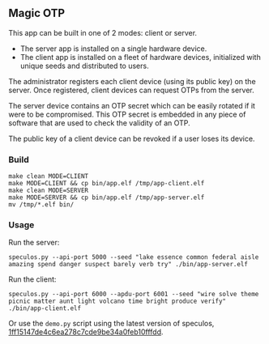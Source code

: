 ## Magic OTP

This app can be built in one of 2 modes: client or server.

- The server app is installed on a single hardware device.
- The client app is installed on a fleet of hardware devices, initialized with
  unique seeds and distributed to users.

The administrator registers each client device (using its public key) on the
server. Once registered, client devices can request OTPs from the server.

The server device contains an OTP secret which can be easily rotated if it were
to be compromised. This OTP secret is embedded in any piece of software that are
used to check the validity of an OTP.

The public key of a client device can be revoked if a user loses its device.


### Build

```console
make clean MODE=CLIENT
make MODE=CLIENT && cp bin/app.elf /tmp/app-client.elf
make clean MODE=SERVER
make MODE=SERVER && cp bin/app.elf /tmp/app-server.elf
mv /tmp/*.elf bin/
```


### Usage

Run the server:

```console
speculos.py --api-port 5000 --seed "lake essence common federal aisle amazing spend danger suspect barely verb try" ./bin/app-server.elf
```

Run the client:
```console
speculos.py --api-port 6000 --apdu-port 6001 --seed "wire solve theme picnic matter aunt light volcano time bright produce verify" ./bin/app-client.elf
```

Or use the `demo.py` script using the latest version of speculos,
[1ff15147de4c6ea278c7cde9be34a0feb10fffdd](https://github.com/LedgerHQ/speculos/tree/1ff15147de4c6ea278c7cde9be34a0feb10fffdd).
